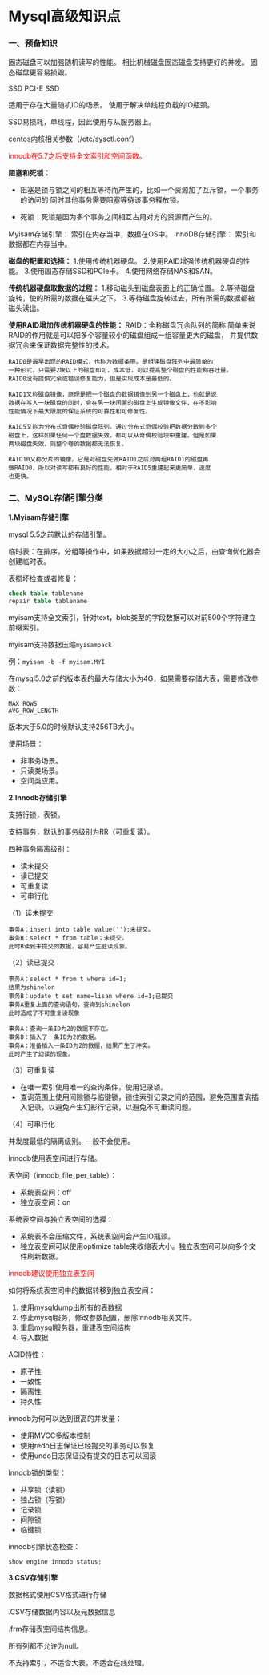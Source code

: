 # Mysql高级知识点

### 一、预备知识

固态磁盘可以加强随机读写的性能。
相比机械磁盘固态磁盘支持更好的并发。
固态磁盘更容易损毁。

SSD PCI-E SSD

适用于存在大量随机IO的场景。
使用于解决单线程负载的IO瓶颈。

SSD易损耗，单线程，因此使用与从服务器上。

centos内核相关参数（/etc/sysctl.conf）

<font color=red>innodb在5.7之后支持全文索引和空间函数。</font>

**阻塞和死锁：**

- 阻塞是锁与锁之间的相互等待而产生的，比如一个资源加了互斥锁，一个事务的访问的
  同时其他事务需要阻塞等待该事务释放锁。

- 死锁：死锁是因为多个事务之间相互占用对方的资源而产生的。

Myisam存储引擎：
	索引在内存当中，数据在OS中。
InnoDB存储引擎：
	索引和数据都在内存当中。

**磁盘的配置和选择：**
	1.使用传统机器硬盘。
	2.使用RAID增强传统机器硬盘的性能。
	3.使用固态存储SSD和PCIe卡。
	4.使用网络存储NAS和SAN。

**传统机器硬盘取数据的过程：**
	1.移动磁头到磁盘表面上的正确位置。
	2.等待磁盘旋转，使的所需的数据在磁头之下。
	3.等待磁盘旋转过去，所有所需的数据都被磁头读出。

**使用RAID增加传统机器硬盘的性能：**
	RAID：全称磁盘冗余队列的简称
	简单来说RAID的作用就是可以把多个容量较小的磁盘组成一组容量更大的磁盘，
	并提供数据冗余来保证数据完整性的技术。
	

	RAID0是最早出现的RAID模式，也称为数据条带。是组建磁盘阵列中最简单的
	一种形式，只需要2块以上的磁盘即可，成本低，可以提高整个磁盘的性能和吞吐量。
	RAID0没有提供冗余或错误修复能力，但是实现成本是最低的。
	
	RAID1又称磁盘镜像，原理是把一个磁盘的数据镜像到另一个磁盘上，也就是说
	数据在写入一块磁盘的同时，会在另一块闲置的磁盘上生成镜像文件，在不影响
	性能情况下最大限度的保证系统的可靠性和可修复性。
	
	RAID5又称为分布式奇偶校验磁盘阵列。通过分布式奇偶校验把数据分散到多个
	磁盘上，这样如果任何一个盘数据失效，都可以从奇偶校验块中重建。但是如果
	两块磁盘失效，则整个卷的数据都无法恢复。
	
	RAID10又称分片的镜像。它是对磁盘先做RAID1之后对两组RAID1的磁盘再
	做RAID0，所以对读写都有良好的性能，相对于RAID5重建起来更简单，速度
	也更快。


### 二、MySQL存储引擎分类

**1.Myisam存储引擎**

mysql 5.5之前默认的存储引擎。

临时表：在排序，分组等操作中，如果数据超过一定的大小之后，由查询优化器会创建临时表。

表损坏检查或者修复：

```sql
check table tablename
repair table tablename
```

myisam支持全文索引，针对text，blob类型的字段数据可以对前500个字符建立前缀索引。

myisam支持数据压缩`myisampack`

例：`myisam -b -f myisam.MYI`

在mysql5.0之前的版本表的最大存储大小为4G，如果需要存储大表，需要修改参数：

```
MAX_ROWS
AVG_ROW_LENGTH
```

版本大于5.0的时候默认支持256TB大小。

使用场景：

- 非事务场景。
- 只读类场景。
- 空间类应用。

**2.Innodb存储引擎**

支持行锁，表锁。

支持事务，默认的事务级别为RR（可重复读）。

四种事务隔离级别：

- 读未提交
- 读已提交
- 可重复读
- 可串行化

（1）读未提交

```
事务A：insert into table value('');未提交。
事务B：select * from table；未提交。
此时B读到未提交的数据，容易产生脏读现象。
```

（2）读已提交

```
事务A：select * from t where id=1;
结果为shinelon
事务B：update t set name=lisan where id=1;已提交
事务A重复上面的查询语句，查询到shinelon
此时造成了不可重复读现象

事务A：查询一条ID为2的数据不存在。
事务B：插入了一条ID为2的数据。
事务A：准备插入一条ID为2的数据，结果产生了冲突。
此时产生了幻读的现象。
```

（3）可重复读

- 在唯一索引使用唯一的查询条件，使用记录锁。
- 查询范围上使用间隙锁与临键锁，锁住索引记录之间的范围，避免范围查询插入记录，以避免产生幻影行记录，以避免不可重读问题。

（4）可串行化

并发度最低的隔离级别。一般不会使用。



Innodb使用表空间进行存储。

表空间（innodb_file_per_table）：

- 系统表空间：off
- 独立表空间：on

系统表空间与独立表空间的选择：

- 系统表不会压缩文件，系统表空间会产生IO瓶颈。
- 独立表空间可以使用optimize table来收缩表大小。独立表空间可以向多个文件刷新数据。

<font color=red>innodb建议使用独立表空间</font>

如何将系统表空间中的数据转移到独立表空间：

1. 使用mysqldump出所有的表数据
2. 停止mysql服务，修改参数配置，删除Innodb相关文件。
3. 重启mysql服务器，重建表空间结构
4. 导入数据

ACID特性：

- 原子性
- 一致性
- 隔离性
- 持久性



innodb为何可以达到很高的并发量：

- 使用MVCC多版本控制
- 使用redo日志保证已经提交的事务可以恢复
- 使用undo日志保证没有提交的日志可以回滚



Innodb锁的类型：

- 共享锁（读锁）
- 独占锁（写锁）
- 记录锁
- 间隙锁
- 临键锁

innodb引擎状态检查：

```
show engine innodb status;
```

**3.CSV存储引擎**

数据格式使用CSV格式进行存储

.CSV存储数据内容以及元数据信息

.frm存储表空间结构信息。

所有列都不允许为null。

不支持索引，不适合大表，不适合在线处理。

